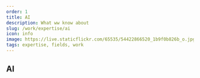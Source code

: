 ```yaml
---
order: 1
title: AI
description: What ww know about
slug: /work/expertise/ai
icon: info
image: https://live.staticflickr.com/65535/54422866520_1b9f0b826b_o.jpg
tags: expertise, fields, work
---
```


## AI
